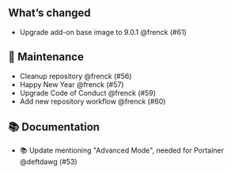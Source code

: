 ## What’s changed

- Upgrade add-on base image to 9.0.1 @frenck (#61)

## 🧰 Maintenance

- Cleanup repository @frenck (#56)
- Happy New Year @frenck (#57)
- Upgrade Code of Conduct @frenck (#59)
- Add new repository workflow @frenck (#60)

## 📚 Documentation

- 📚 Update mentioning "Advanced Mode", needed for Portainer @deftdawg (#53)
